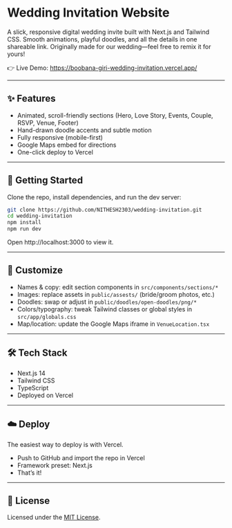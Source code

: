 # Wedding Invitation Website

A slick, responsive digital wedding invite built with Next.js and Tailwind CSS. Smooth animations, playful doodles, and all the details in one shareable link. Originally made for our wedding—feel free to remix it for yours!

👉 Live Demo: https://boobana-giri-wedding-invitation.vercel.app/

---

## ✨ Features
- Animated, scroll-friendly sections (Hero, Love Story, Events, Couple, RSVP, Venue, Footer)
- Hand-drawn doodle accents and subtle motion
- Fully responsive (mobile-first)
- Google Maps embed for directions
- One-click deploy to Vercel

---

## 🚀 Getting Started

Clone the repo, install dependencies, and run the dev server:

```bash
git clone https://github.com/NITHESH2303/wedding-invitation.git
cd wedding-invitation
npm install
npm run dev
```

Open http://localhost:3000 to view it.

---

## 🔧 Customize

- Names & copy: edit section components in `src/components/sections/*`
- Images: replace assets in `public/assests/` (bride/groom photos, etc.)
- Doodles: swap or adjust in `public/doodles/open-doodles/png/*`
- Colors/typography: tweak Tailwind classes or global styles in `src/app/globals.css`
- Map/location: update the Google Maps iframe in `VenueLocation.tsx`

---

## 🛠 Tech Stack
- Next.js 14
- Tailwind CSS
- TypeScript
- Deployed on Vercel

---

## ☁️ Deploy
The easiest way to deploy is with Vercel.
- Push to GitHub and import the repo in Vercel
- Framework preset: Next.js
- That’s it!

---

## 📜 License
Licensed under the [MIT License](LICENSE).
